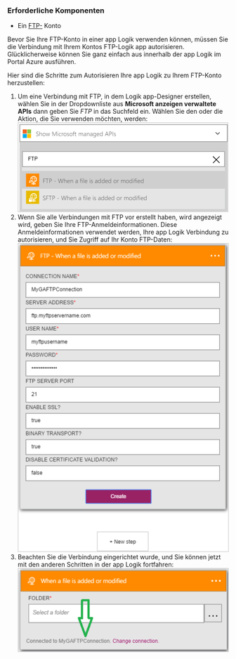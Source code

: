 ### <a name="prerequisites"></a>Erforderliche Komponenten

- Ein [FTP-](https://wikipedia.org/wiki/File_Transfer_Protocol) Konto  


Bevor Sie Ihre FTP-Konto in einer app Logik verwenden können, müssen Sie die Verbindung mit Ihrem Kontos FTP-Logik app autorisieren. Glücklicherweise können Sie ganz einfach aus innerhalb der app Logik im Portal Azure ausführen.  

Hier sind die Schritte zum Autorisieren Ihre app Logik zu Ihrem FTP-Konto herzustellen:  
1. Um eine Verbindung mit FTP, in dem Logik app-Designer erstellen, wählen Sie in der Dropdownliste aus **Microsoft anzeigen verwaltete APIs** dann geben Sie *FTP* in das Suchfeld ein. Wählen Sie den oder die Aktion, die Sie verwenden möchten, werden:  
![Schritt beim Erstellen eines FTP-Verbindung](./media/connectors-create-api-ftp/ftp-1.png)  
2. Wenn Sie alle Verbindungen mit FTP vor erstellt haben, wird angezeigt wird, geben Sie Ihre FTP-Anmeldeinformationen. Diese Anmeldeinformationen verwendet werden, Ihre app Logik Verbindung zu autorisieren, und Sie Zugriff auf Ihr Konto FTP-Daten:  
![Schritt beim Erstellen eines FTP-Verbindung](./media/connectors-create-api-ftp/ftp-2.png)  
3. Beachten Sie die Verbindung eingerichtet wurde, und Sie können jetzt mit den anderen Schritten in der app Logik fortfahren:  
 ![Schritt beim Erstellen eines FTP-Verbindung](./media/connectors-create-api-ftp/ftp-3.png)  
